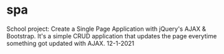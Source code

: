 # spa
School project: Create a Single Page Application with jQuery's AJAX & Bootstrap. It's a simple CRUD application that updates the page everytime something got updated with AJAX. 12-1-2021
